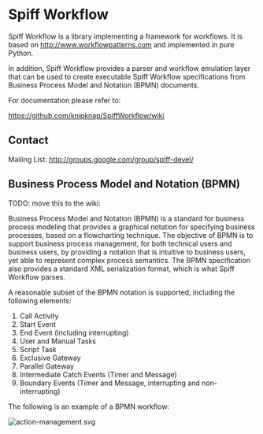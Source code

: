 Spiff Workflow
==============
Spiff Workflow is a library implementing a framework for workflows.
It is based on http://www.workflowpatterns.com and implemented in pure Python.

In addition, Spiff Workflow provides a parser and workflow emulation
layer that can be used to create executable Spiff Workflow specifications
from Business Process Model and Notation (BPMN) documents.

For documentation please refer to:

  https://github.com/knipknap/SpiffWorkflow/wiki


Contact
-------
Mailing List: http://groups.google.com/group/spiff-devel/

Business Process Model and Notation (BPMN)
------------------------------------------

TODO: move this to the wiki:

Business Process Model and Notation (BPMN) is a standard for business process modeling that
provides a graphical notation for specifying business processes, based on a flowcharting technique.
The objective of BPMN is to support business process management, for both technical users and business users,
by providing a notation that is intuitive to business users, yet able to represent complex
process semantics. The BPMN specification also provides a standard XML serialization format, which
is what Spiff Workflow parses.

A reasonable subset of the BPMN notation is supported, including the following elements:

  1. Call Activity
  2. Start Event
  3. End Event (including interrupting)
  4. User and Manual Tasks
  5. Script Task
  6. Exclusive Gateway
  7. Parallel Gateway
  8. Intermediate Catch Events (Timer and Message)
  9. Boundary Events (Timer and Message, interrupting and non-interrupting)

The following is an example of a BPMN workflow:

![action-management.svg](https://github.com/matthewhampton/SpiffWorkflow/raw/samuel_review_fixes/doc/figures/action-management.svg)
